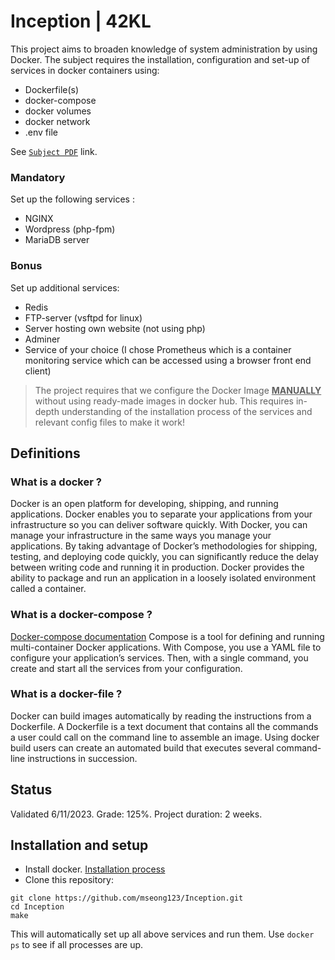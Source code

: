 # Inception | 42KL

This project aims to broaden knowledge of system administration by using Docker. The subject requires the installation, configuration and set-up of services in docker containers using:
- Dockerfile(s)
- docker-compose
- docker volumes
- docker network
- .env file

See [`Subject PDF`](https://github.com/mseong123/Inception/blob/c095a627ac47e1bdff7e11e13b3ff30b54579a4d/en.subject.pdf) link.

### Mandatory
Set up the following services :
 - NGINX
 - Wordpress (php-fpm)
 - MariaDB server

### Bonus
Set up additional services:
 - Redis
 - FTP-server (vsftpd for linux)
 - Server hosting own website (not using php)
 - Adminer
 - Service of your choice (I chose Prometheus which is a container monitoring service which can be accessed using a browser front end client)

> The project requires that we configure the Docker Image <ins>**MANUALLY**</ins> without using ready-made images in docker hub. This requires in-depth understanding of the installation process of the services and relevant config files to make it work!
## Definitions
### What is a docker ?
Docker is an open platform for developing, shipping, and running applications. Docker enables you to separate your applications from your infrastructure so you can deliver software quickly. With Docker, you can manage your infrastructure in the same ways you manage your applications. By taking advantage of Docker’s methodologies for shipping, testing, and deploying code quickly, you can significantly reduce the delay between writing code and running it in production.
Docker provides the ability to package and run an application in a loosely isolated environment called a container.

### What is a docker-compose ?
[Docker-compose documentation](https://docs.docker.com/compose/)
Compose is a tool for defining and running multi-container Docker applications. With Compose, you use a YAML file to configure your application’s services. Then, with a single command, you create and start all the services from your configuration.

### What is a docker-file ?
Docker can build images automatically by reading the instructions from a Dockerfile. A Dockerfile is a text document that contains all the commands a user could call on the command line to assemble an image. Using docker build users can create an automated build that executes several command-line instructions in succession.

## Status

Validated 6/11/2023. Grade: 125%. Project duration: 2 weeks.

## Installation and setup
- Install docker. [Installation process](https://docs.docker.com/engine/install/)
- Clone this repository:
```
git clone https://github.com/mseong123/Inception.git
cd Inception
make
```
This will automatically set up all above services and run them. Use `docker ps` to see if all processes are up.

